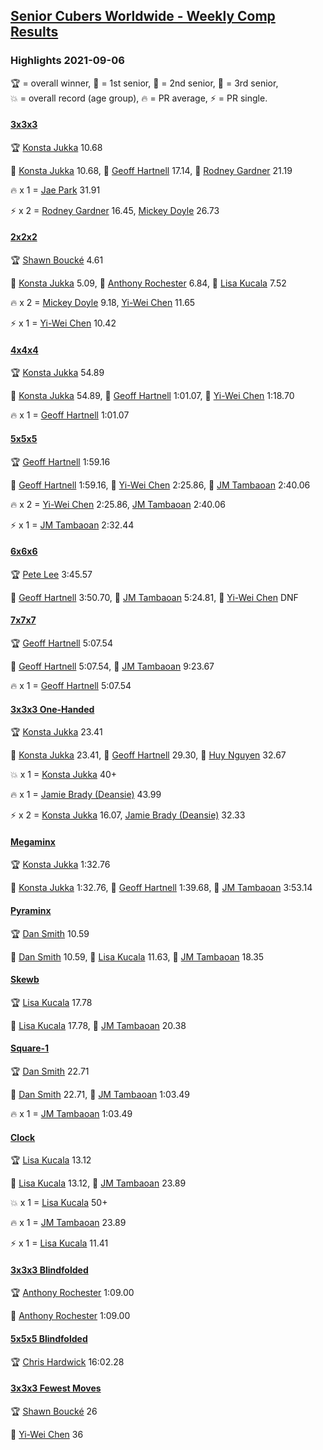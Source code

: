 <style>table {white-space: nowrap;}</style>
<link rel="stylesheet" type="text/css" href="/scw-comp/css/flags.css" />

## [Senior Cubers Worldwide - Weekly Comp Results](/scw-comp/results/)
### Highlights 2021-09-06

<span style="white-space: nowrap;">🏆 = overall winner</span>, <span style="white-space: nowrap;">🥇 = 1st senior</span>, <span style="white-space: nowrap;">🥈 = 2nd senior</span>, <span style="white-space: nowrap;">🥉 = 3rd senior</span>, <span style="white-space: nowrap;">💥 = overall record (age group)</span>, <span style="white-space: nowrap;">🔥 = PR average</span>, <span style="white-space: nowrap;">⚡ = PR single</span>.

#### [3x3x3](333.md)

<span style="white-space: nowrap;">🏆 [Konsta Jukka](../../persons/konsta_jukka/333.md) 10.68</span>

<span style="white-space: nowrap;">🥇 [Konsta Jukka](../../persons/konsta_jukka/333.md) 10.68</span>, <span style="white-space: nowrap;">🥈 [Geoff Hartnell](../../persons/geoff_hartnell/333.md) 17.14</span>, <span style="white-space: nowrap;">🥉 [Rodney Gardner](../../persons/rodney_gardner/333.md) 21.19</span>

🔥 x 1 = <span style="white-space: nowrap;">[Jae Park](../../persons/jae_park/333.md) 31.91</span>

⚡ x 2 = <span style="white-space: nowrap;">[Rodney Gardner](../../persons/rodney_gardner/333.md) 16.45</span>, <span style="white-space: nowrap;">[Mickey Doyle](../../persons/mickey_doyle/333.md) 26.73</span>

#### [2x2x2](222.md)

<span style="white-space: nowrap;">🏆 [Shawn Boucké](../../persons/shawn_boucke/222.md) 4.61</span>

<span style="white-space: nowrap;">🥇 [Konsta Jukka](../../persons/konsta_jukka/222.md) 5.09</span>, <span style="white-space: nowrap;">🥈 [Anthony Rochester](../../persons/anthony_rochester/222.md) 6.84</span>, <span style="white-space: nowrap;">🥉 [Lisa Kucala](../../persons/lisa_kucala/222.md) 7.52</span>

🔥 x 2 = <span style="white-space: nowrap;">[Mickey Doyle](../../persons/mickey_doyle/222.md) 9.18</span>, <span style="white-space: nowrap;">[Yi-Wei Chen](../../persons/yi_wei_chen/222.md) 11.65</span>

⚡ x 1 = <span style="white-space: nowrap;">[Yi-Wei Chen](../../persons/yi_wei_chen/222.md) 10.42</span>

#### [4x4x4](444.md)

<span style="white-space: nowrap;">🏆 [Konsta Jukka](../../persons/konsta_jukka/444.md) 54.89</span>

<span style="white-space: nowrap;">🥇 [Konsta Jukka](../../persons/konsta_jukka/444.md) 54.89</span>, <span style="white-space: nowrap;">🥈 [Geoff Hartnell](../../persons/geoff_hartnell/444.md) 1:01.07</span>, <span style="white-space: nowrap;">🥉 [Yi-Wei Chen](../../persons/yi_wei_chen/444.md) 1:18.70</span>

🔥 x 1 = <span style="white-space: nowrap;">[Geoff Hartnell](../../persons/geoff_hartnell/444.md) 1:01.07</span>

#### [5x5x5](555.md)

<span style="white-space: nowrap;">🏆 [Geoff Hartnell](../../persons/geoff_hartnell/555.md) 1:59.16</span>

<span style="white-space: nowrap;">🥇 [Geoff Hartnell](../../persons/geoff_hartnell/555.md) 1:59.16</span>, <span style="white-space: nowrap;">🥈 [Yi-Wei Chen](../../persons/yi_wei_chen/555.md) 2:25.86</span>, <span style="white-space: nowrap;">🥉 [JM Tambaoan](../../persons/jm_tambaoan/555.md) 2:40.06</span>

🔥 x 2 = <span style="white-space: nowrap;">[Yi-Wei Chen](../../persons/yi_wei_chen/555.md) 2:25.86</span>, <span style="white-space: nowrap;">[JM Tambaoan](../../persons/jm_tambaoan/555.md) 2:40.06</span>

⚡ x 1 = <span style="white-space: nowrap;">[JM Tambaoan](../../persons/jm_tambaoan/555.md) 2:32.44</span>

#### [6x6x6](666.md)

<span style="white-space: nowrap;">🏆 [Pete Lee](../../persons/pete_lee/666.md) 3:45.57</span>

<span style="white-space: nowrap;">🥇 [Geoff Hartnell](../../persons/geoff_hartnell/666.md) 3:50.70</span>, <span style="white-space: nowrap;">🥈 [JM Tambaoan](../../persons/jm_tambaoan/666.md) 5:24.81</span>, <span style="white-space: nowrap;">🥉 [Yi-Wei Chen](../../persons/yi_wei_chen/666.md) DNF</span>

#### [7x7x7](777.md)

<span style="white-space: nowrap;">🏆 [Geoff Hartnell](../../persons/geoff_hartnell/777.md) 5:07.54</span>

<span style="white-space: nowrap;">🥇 [Geoff Hartnell](../../persons/geoff_hartnell/777.md) 5:07.54</span>, <span style="white-space: nowrap;">🥈 [JM Tambaoan](../../persons/jm_tambaoan/777.md) 9:23.67</span>

🔥 x 1 = <span style="white-space: nowrap;">[Geoff Hartnell](../../persons/geoff_hartnell/777.md) 5:07.54</span>

#### [3x3x3 One-Handed](333oh.md)

<span style="white-space: nowrap;">🏆 [Konsta Jukka](../../persons/konsta_jukka/333oh.md) 23.41</span>

<span style="white-space: nowrap;">🥇 [Konsta Jukka](../../persons/konsta_jukka/333oh.md) 23.41</span>, <span style="white-space: nowrap;">🥈 [Geoff Hartnell](../../persons/geoff_hartnell/333oh.md) 29.30</span>, <span style="white-space: nowrap;">🥉 [Huy Nguyen](../../persons/huy_nguyen/333oh.md) 32.67</span>

💥 x 1 = <span style="white-space: nowrap;">[Konsta Jukka](../../persons/konsta_jukka/333oh.md) 40+</span>

🔥 x 1 = <span style="white-space: nowrap;">[Jamie Brady (Deansie)](../../persons/jamie_brady/333oh.md) 43.99</span>

⚡ x 2 = <span style="white-space: nowrap;">[Konsta Jukka](../../persons/konsta_jukka/333oh.md) 16.07</span>, <span style="white-space: nowrap;">[Jamie Brady (Deansie)](../../persons/jamie_brady/333oh.md) 32.33</span>

#### [Megaminx](minx.md)

<span style="white-space: nowrap;">🏆 [Konsta Jukka](../../persons/konsta_jukka/minx.md) 1:32.76</span>

<span style="white-space: nowrap;">🥇 [Konsta Jukka](../../persons/konsta_jukka/minx.md) 1:32.76</span>, <span style="white-space: nowrap;">🥈 [Geoff Hartnell](../../persons/geoff_hartnell/minx.md) 1:39.68</span>, <span style="white-space: nowrap;">🥉 [JM Tambaoan](../../persons/jm_tambaoan/minx.md) 3:53.14</span>

#### [Pyraminx](pyram.md)

<span style="white-space: nowrap;">🏆 [Dan Smith](../../persons/dan_smith/pyram.md) 10.59</span>

<span style="white-space: nowrap;">🥇 [Dan Smith](../../persons/dan_smith/pyram.md) 10.59</span>, <span style="white-space: nowrap;">🥈 [Lisa Kucala](../../persons/lisa_kucala/pyram.md) 11.63</span>, <span style="white-space: nowrap;">🥉 [JM Tambaoan](../../persons/jm_tambaoan/pyram.md) 18.35</span>

#### [Skewb](skewb.md)

<span style="white-space: nowrap;">🏆 [Lisa Kucala](../../persons/lisa_kucala/skewb.md) 17.78</span>

<span style="white-space: nowrap;">🥇 [Lisa Kucala](../../persons/lisa_kucala/skewb.md) 17.78</span>, <span style="white-space: nowrap;">🥈 [JM Tambaoan](../../persons/jm_tambaoan/skewb.md) 20.38</span>

#### [Square-1](sq1.md)

<span style="white-space: nowrap;">🏆 [Dan Smith](../../persons/dan_smith/sq1.md) 22.71</span>

<span style="white-space: nowrap;">🥇 [Dan Smith](../../persons/dan_smith/sq1.md) 22.71</span>, <span style="white-space: nowrap;">🥈 [JM Tambaoan](../../persons/jm_tambaoan/sq1.md) 1:03.49</span>

🔥 x 1 = <span style="white-space: nowrap;">[JM Tambaoan](../../persons/jm_tambaoan/sq1.md) 1:03.49</span>

#### [Clock](clock.md)

<span style="white-space: nowrap;">🏆 [Lisa Kucala](../../persons/lisa_kucala/clock.md) 13.12</span>

<span style="white-space: nowrap;">🥇 [Lisa Kucala](../../persons/lisa_kucala/clock.md) 13.12</span>, <span style="white-space: nowrap;">🥈 [JM Tambaoan](../../persons/jm_tambaoan/clock.md) 23.89</span>

💥 x 1 = <span style="white-space: nowrap;">[Lisa Kucala](../../persons/lisa_kucala/clock.md) 50+</span>

🔥 x 1 = <span style="white-space: nowrap;">[JM Tambaoan](../../persons/jm_tambaoan/clock.md) 23.89</span>

⚡ x 1 = <span style="white-space: nowrap;">[Lisa Kucala](../../persons/lisa_kucala/clock.md) 11.41</span>

#### [3x3x3 Blindfolded](333bf.md)

<span style="white-space: nowrap;">🏆 [Anthony Rochester](../../persons/anthony_rochester/333bf.md) 1:09.00</span>

<span style="white-space: nowrap;">🥇 [Anthony Rochester](../../persons/anthony_rochester/333bf.md) 1:09.00</span>

#### [5x5x5 Blindfolded](555bf.md)

<span style="white-space: nowrap;">🏆 [Chris Hardwick](../../persons/chris_hardwick/555bf.md) 16:02.28</span>

#### [3x3x3 Fewest Moves](333fm.md)

<span style="white-space: nowrap;">🏆 [Shawn Boucké](../../persons/shawn_boucke/333fm.md) 26</span>

<span style="white-space: nowrap;">🥇 [Yi-Wei Chen](../../persons/yi_wei_chen/333fm.md) 36</span>


<!-- Global site tag (gtag.js) - Google Analytics -->
<script async src="https://www.googletagmanager.com/gtag/js?id=UA-86348435-3"></script>
<script>window.dataLayer = window.dataLayer || []; function gtag() {dataLayer.push(arguments);} gtag('js', new Date()); gtag('config', 'UA-86348435-3');</script>
